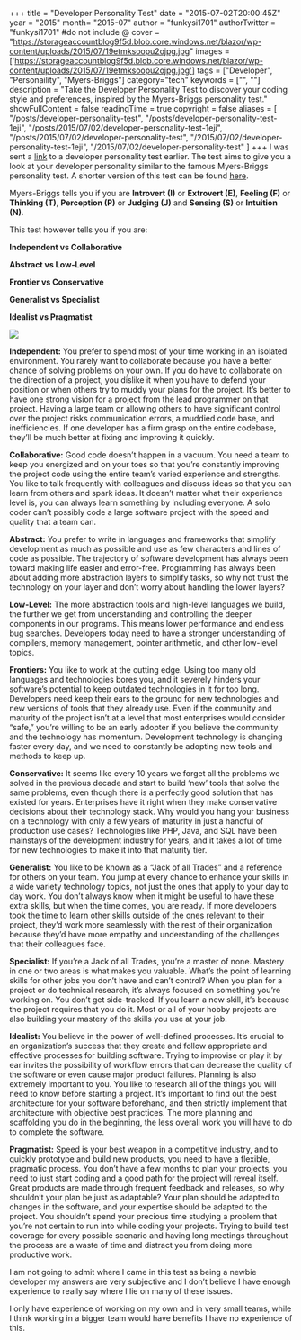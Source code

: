 +++
title = "Developer Personality Test"
date = "2015-07-02T20:00:45Z"
year = "2015"
month= "2015-07"
author = "funkysi1701"
authorTwitter = "funkysi1701" #do not include @
cover = "https://storageaccountblog9f5d.blob.core.windows.net/blazor/wp-content/uploads/2015/07/19etmksoopu2ojpg.jpg"
images = ['https://storageaccountblog9f5d.blob.core.windows.net/blazor/wp-content/uploads/2015/07/19etmksoopu2ojpg.jpg']
tags = ["Developer", "Personaility", "Myers-Briggs"]
category="tech"
keywords = ["", ""]
description = "Take the Developer Personality Test to discover your coding style and preferences, inspired by the Myers-Briggs personality test."
showFullContent = false
readingTime = true
copyright = false
aliases = [
    "/posts/developer-personality-test",
    "/posts/developer-personality-test-1eji",
    "/posts/2015/07/02/developer-personality-test-1eji",
    "/posts/2015/07/02/developer-personality-test",
    "/2015/07/02/developer-personality-test-1eji",
    "/2015/07/02/developer-personality-test"
]
+++
I was sent a [link](https://www.surveygizmo.com/s3/1883619/Developer-Personality-Test) to a developer personality test earlier. The test aims to give you a look at your developer personality similar to the famous Myers-Briggs personality test. A shorter version of this test can be found [here](https://www.surveygizmo.com/s3/1900187/Short-Developer-Personality-Test).

Myers-Briggs tells you if you are **Introvert (I)** or **Extrovert (E)**, **Feeling (F)** or **Thinking (T)**, **Perception (P)** or **Judging (J)** and **Sensing (S)** or **Intuition (N)**.

This test however tells you if you are:

**Independent vs Collaborative**

**Abstract vs Low-Level**

**Frontier vs Conservative**

**Generalist vs Specialist**

**Idealist vs Pragmatist**

![](https://storageaccountblog9f5d.blob.core.windows.net/blazor/wp-content/uploads/2015/07/19etmksoopu2ojpg.jpg)

**Independent:**
You prefer to spend most of your time working in an isolated environment.  You rarely want to collaborate because you have a better chance of solving problems on your own.  If you do have to collaborate on the direction of a project, you dislike it when you have to defend your position or when others try to muddy your plans for the project.  It’s better to have one strong vision for a project from the lead programmer on that project.  Having a large team or allowing others to have significant control over the project risks communication errors, a muddied code base, and inefficiencies.  If one developer has a firm grasp on the entire codebase, they’ll be much better at fixing and improving it quickly.

**Collaborative:**
Good code doesn’t happen in a vacuum.  You need a team to keep you energized and on your toes so that you’re constantly improving the project code using the entire team’s varied experience and strengths.  You like to talk frequently with colleagues and discuss ideas so that you can learn from others and spark ideas.  It doesn’t matter what their experience level is, you can always learn something by including everyone.  A solo coder can’t possibly code a large software project with the speed and quality that a team can.

**Abstract:**
You prefer to write in languages and frameworks that simplify development as much as possible and use as few characters and lines of code as possible. The trajectory of software development has always been toward making life easier and error-free. Programming has always been about adding more abstraction layers to simplify tasks, so why not trust the technology on your layer and don’t worry about handling the lower layers?

**Low-Level:**
The more abstraction tools and high-level languages we build, the further we get from understanding and controlling the deeper components in our programs.  This means lower performance and endless bug searches.  Developers today need to have a stronger understanding of compilers, memory management, pointer arithmetic, and other low-level topics.

**Frontiers:**
You like to work at the cutting edge.  Using too many old languages and technologies bores you, and it severely hinders your software’s potential to keep outdated technologies in it for too long. Developers need keep their ears to the ground for new technologies and new versions of tools that they already use.  Even if the community and maturity of the project isn’t at a level that most enterprises would consider “safe,” you’re willing to be an early adopter if you believe the community and the technology has momentum.  Development technology is changing faster every day, and we need to constantly be adopting new tools and methods to keep up.

**Conservative:**
It seems like every 10 years we forget all the problems we solved in the previous decade and start to build ‘new’ tools that solve the same problems, even though there is a perfectly good solution that has existed for years.  Enterprises have it right when they make conservative decisions about their technology stack. Why would you hang your business on a technology with only a few years of maturity in just a handful of production use cases?  Technologies like PHP, Java, and SQL have been mainstays of the development industry for years, and it takes a lot of time for new technologies to make it into that maturity tier.

**Generalist:**
You like to be known as a “Jack of all Trades” and a reference for others on your team. You jump at every chance to enhance your skills in a wide variety technology topics, not just the ones that apply to your day to day work.  You don’t always know when it might be useful to have these extra skills, but when the time comes, you are ready.  If more developers took the time to learn other skills outside of the ones relevant to their project, they’d work more seamlessly with the rest of their organization because they’d have more empathy and understanding of the challenges that their colleagues face.

**Specialist:**
If you’re a Jack of all Trades, you’re a master of none. Mastery in one or two areas is what makes you valuable.  What’s the point of learning skills for other jobs you don’t have and can’t control? When you plan for a project or do technical research, it’s always focused on something you’re working on. You don’t get side-tracked. If you learn a new skill, it’s because the project requires that you do it. Most or all of your hobby projects are also building your mastery of the skills you use at your job.

**Idealist:**
You believe in the power of well-defined processes. It’s crucial to an organization’s success that they create and follow appropriate and effective processes for building software. Trying to improvise or play it by ear invites the possibility of workflow errors that can decrease the quality of the software or even cause major product failures. Planning is also extremely important to you.  You like to research all of the things you will need to know before starting a project.  It’s important to find out the best architecture for your software beforehand, and then strictly implement that architecture with objective best practices.  The more planning and scaffolding you do in the beginning, the less overall work you will have to do to complete the software.

**Pragmatist:**
Speed is your best weapon in a competitive industry, and to quickly prototype and build new products, you need to have a flexible, pragmatic process.  You don’t have a few months to plan your projects, you need to just start coding and a good path for the project will reveal itself.  Great products are made through frequent feedback and releases, so why shouldn’t your plan be just as adaptable? Your plan should be adapted to changes in the software, and your expertise should be adapted to the project. You shouldn’t spend your precious time studying a problem that you’re not certain to run into while coding your projects.  Trying to build test coverage for every possible scenario and having long meetings throughout the process are a waste of time and distract you from doing more productive work.

I am not going to admit where I came in this test as being a newbie developer my answers are very subjective and I don’t believe I have enough experience to really say where I lie on many of these issues.

I only have experience of working on my own and in very small teams, while I think working in a bigger team would have benefits I have no experience of this.